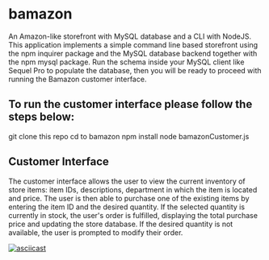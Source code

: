 # bamazon

An Amazon-like storefront with MySQL database and a CLI with NodeJS. This application implements a simple command line based storefront using the npm inquirer package and the MySQL database backend together with the npm mysql package. Run the schema inside your MySQL client like Sequel Pro to populate the database, then you will be ready to proceed with running the Bamazon customer interface.

## To run the customer interface please follow the steps below:

git clone this repo
cd to bamazon
npm install
node bamazonCustomer.js

## Customer Interface

The customer interface allows the user to view the current inventory of store items: item IDs, descriptions, department in which the item is located and price. The user is then able to purchase one of the existing items by entering the item ID and the desired quantity. If the selected quantity is currently in stock, the user's order is fulfilled, displaying the total purchase price and updating the store database. If the desired quantity is not available, the user is prompted to modify their order.

[![asciicast](https://asciinema.org/a/fWO0mqoPfHflqxqeJ2AWLqsnF.png)](https://asciinema.org/a/fWO0mqoPfHflqxqeJ2AWLqsnF)
